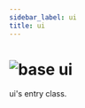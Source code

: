 ```yaml
---
sidebar_label: ui
title: ui
---
```


# <img src='/img/wiki/base.png' alt='base' classname='env-tag' /> ui
ui's entry class.<br/>

